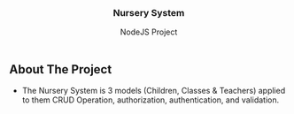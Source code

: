 <br/>
<p align="center">
  <h3 align="center">Nursery System</h3>

  <p align="center">
    NodeJS Project
    <br/>
    <br/>
  </p>
</p>



## About The Project

-	The Nursery System is 3 models (Children, Classes & Teachers) applied to them CRUD Operation, authorization, authentication, and validation.
